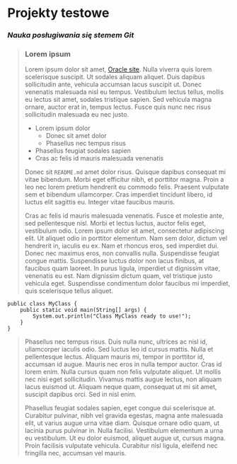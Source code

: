 # Projekty testowe
### *Nauka posługiwania się stemem Git*
> ### Lorem ipsum
>
> Lorem ipsum dolor sit amet, [Oracle site](http://wwww.oracle.com). Nulla viverra quis lorem scelerisque suscipit. Ut sodales aliquam aliquet. Duis dapibus sollicitudin ante, vehicula accumsan lacus suscipit ut. Donec venenatis malesuada nisl eu tempus. Vestibulum lectus tellus, mollis eu lectus sit amet, sodales tristique sapien. Sed vehicula magna ornare, auctor erat in, tempus lectus. Fusce quis nunc nec risus sollicitudin malesuada eu nec justo.
> * Lorem ipsum dolor
>     * Donec sit amet dolor
>     * Phasellus nec tempus risus
> * Phasellus feugiat sodales sapien
> * Cras ac felis id mauris malesuada venenatis
>
> Donec sit `README.md` amet dolor risus. Quisque dapibus consequat mi vitae bibendum. Morbi eget efficitur nibh, et porttitor magna. Proin a leo nec lorem pretium hendrerit eu commodo felis. Praesent vulputate sem et bibendum ullamcorper. Cras imperdiet tincidunt libero, id luctus elit sagittis eu. Integer vitae faucibus mauris.
> 
> Cras ac felis id mauris malesuada venenatis. Fusce et molestie ante, sed pellentesque nisl. Morbi et lectus luctus, auctor felis eget, vestibulum odio. Lorem ipsum dolor sit amet, consectetur adipiscing elit. Ut aliquet odio in porttitor elementum. Nam sem dolor, dictum vel hendrerit in, iaculis eu ex. Nam et rhoncus eros, sed imperdiet dui. Donec nec maximus eros, non convallis nulla. Suspendisse feugiat congue mattis. Suspendisse luctus dolor non lacus finibus, at faucibus quam laoreet. In purus ligula, imperdiet ut dignissim vitae, venenatis eu est. Nam dignissim dictum quam, vel tristique justo vehicula eget. Suspendisse condimentum dolor faucibus mi imperdiet, quis scelerisque tellus aliquet.
> 
```
public class MyClass { 
    public static void main(String[] args) {  
        System.out.println("Class MyClass ready to use!");             
    }  
}
```
> Phasellus nec tempus risus. Duis nulla nunc, ultrices ac nisl id, ullamcorper iaculis odio. Sed luctus leo id cursus mattis. Nulla et pellentesque lectus. Aliquam mauris mi, tempor in porttitor id, accumsan id augue. Mauris nec eros in nulla tempor auctor. Cras id lorem enim. Nulla cursus quam non felis vulputate aliquet. Ut mollis nec nisi eget sollicitudin. Vivamus mattis augue lectus, non aliquam lacus euismod ut. Aliquam neque quam, consequat ut mi sit amet, suscipit dapibus orci. Sed in nisl enim.
>
> Phasellus feugiat sodales sapien, eget congue dui scelerisque at. Curabitur pulvinar, nibh vel gravida egestas, magna ante malesuada elit, ut varius augue urna vitae diam. Quisque ornare odio quam, ut lacinia purus pulvinar in. Nulla facilisi. Vestibulum elementum a urna eu vestibulum. Ut eu dolor euismod, aliquet augue ut, cursus magna. Proin facilisis vulputate vehicula. Curabitur nisl ligula, eleifend nec fringilla nec, accumsan vel mauris. 